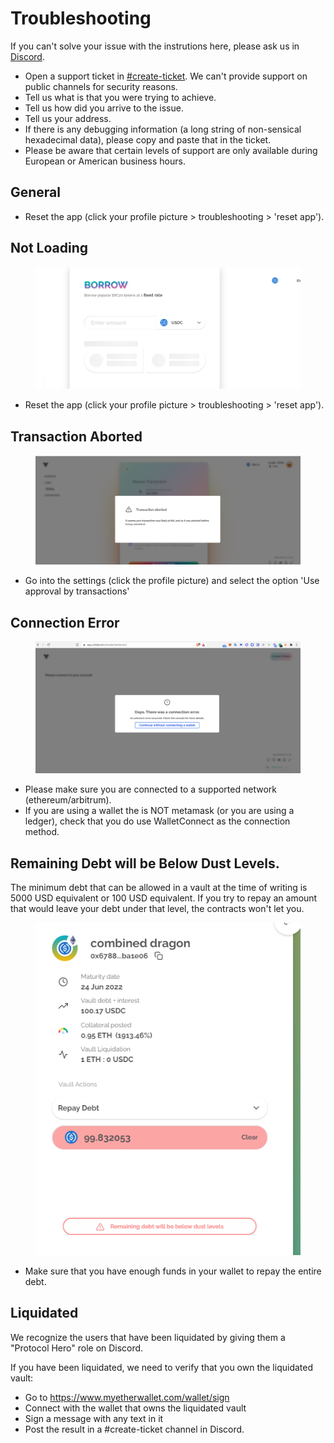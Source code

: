 # Troubleshooting

If you can't solve your issue with the instrutions here, please ask us in [Discord](https://discord.com/channels/752978124614008945).

 - Open a support ticket in [#create-ticket](https://discord.com/channels/752978124614008945/893209711397195776). We can't provide support on public channels for security reasons.
 - Tell us what is that you were trying to achieve.
 - Tell us how did you arrive to the issue.
 - Tell us your address.
 - If there is any debugging information (a long string of non-sensical hexadecimal data), please copy and paste that in the ticket.
 - Please be aware that certain levels of support are only available during European or American business hours.

## General

 - Reset the app (click your profile picture > troubleshooting > 'reset app'). 

## Not Loading

<figure class="image" align = "center">
  <img src="assets/not-loading.png" alt="not-loading" title="not-loading">
</figure>

 - Reset the app (click your profile picture > troubleshooting > 'reset app'). 

## Transaction Aborted

<figure class="image" align = "center">
  <img src="assets/transaction-aborted.png" alt="transaction aborted" title="transaction aborted">
</figure>

 - Go into the settings (click the profile picture) and select the option 'Use approval by transactions' 

## Connection Error

<figure class="image" align = "center">
  <img src="assets/connection-error.png" alt="connection error" title="connection error">
</figure>

 - Please make sure you are connected to a supported network (ethereum/arbitrum).
 - If you are using a wallet the is NOT metamask (or you are using a ledger), check that you do use WalletConnect as the connection method.

## Remaining Debt will be Below Dust Levels.

The minimum debt that can be allowed in a vault at the time of writing is 5000 USD equivalent or 100 USD equivalent. If you try to repay an amount that would leave your debt under that level, the contracts won't let you.

<figure class="image" align = "center">
  <img src="assets/dust.png" alt="dust" title="dust">
</figure>

 - Make sure that you have enough funds in your wallet to repay the entire debt.


## Liquidated

We recognize the users that have been liquidated by giving them a "Protocol Hero" role on Discord.

If you have been liquidated, we need to verify that you own the liquidated vault:
 - Go to https://www.myetherwallet.com/wallet/sign
 - Connect with the wallet that owns the liquidated vault
 - Sign a message with any text in it
 - Post the result in a #create-ticket channel in Discord.
